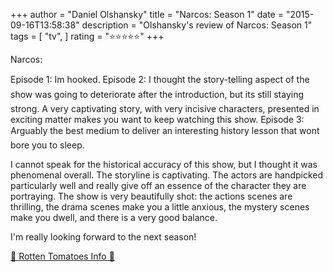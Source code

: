 +++
author = "Daniel Olshansky"
title = "Narcos: Season 1"
date = "2015-09-16T13:58:38"
description = "Olshansky's review of Narcos: Season 1"
tags = [
    "tv",
]
rating = "⭐⭐⭐⭐⭐"
+++

Narcos:

Episode 1: Im hooked.
Episode 2: I thought the story-telling aspect of the show was going to deteriorate after the introduction, but its still staying strong. A very captivating story, with very incisive characters, presented in exciting matter makes you want to keep watching this show.
Episode 3: Arguably the best medium to deliver an interesting history lesson that wont bore you to sleep.

I cannot speak for the historical accuracy of this show, but I thought it was phenomenal overall. The storyline is captivating. The actors are handpicked particularly well and really give off an essence of the character they are portraying. The show is very beautifully shot: the actions scenes are thrilling, the drama scenes make you a little anxious, the mystery scenes make you dwell, and there is a very good balance.

I'm really looking forward to the next season!

[🍅 Rotten Tomatoes Info 🍅](https://www.rottentomatoes.com//tv/narcos/s01)
